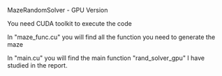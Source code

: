 MazeRandomSolver - GPU Version


You need CUDA toolkit to execute the code

In "maze_func.cu" you will find all the function you need to generate the maze

In "main.cu" you will find the main function "rand_solver_gpu" I have studied in the report.
